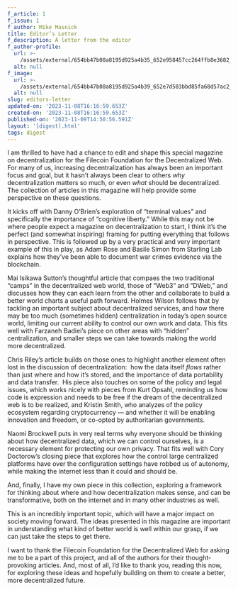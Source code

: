 ```yaml
---
f_article: 1
f_issue: 1
f_author: Mike Masnick
title: Editor’s Letter
f_description: A letter from the editor
f_author-profile:
  url: >-
    /assets/external/654bb47b08a8195d925a4b35_652e958457cc264ffb8e3682_cool-profile-picture-87h46gcobjl5e4xu.jpeg
  alt: null
f_image:
  url: >-
    /assets/external/654bb47b08a8195d925a4b39_652e7d503bbd85fa68d57ac2_image4.jpeg
  alt: null
slug: editors-letter
updated-on: '2023-11-08T16:16:59.653Z'
created-on: '2023-11-08T16:16:59.653Z'
published-on: '2023-11-09T14:50:56.591Z'
layout: '[digest].html'
tags: digest
---
```


I am thrilled to have had a chance to edit and shape this special magazine on decentralization for the Filecoin Foundation for the Decentralized Web. For many of us, increasing decentralization has always been an important focus and goal, but it hasn’t always been clear to others _why_ decentralization matters so much, or even _what_ should be decentralized. The collection of articles in this magazine will help provide some perspective on these questions.

It kicks off with Danny O’Brien’s exploration of “terminal values” and specifically the importance of “cognitive liberty.” While this may not be where people expect a magazine on decentralization to start, I think it’s the perfect (and somewhat inspiring) framing for putting everything that follows in perspective. This is followed up by a very practical and very important example of this in play, as Adam Rose and Basile Simon from Starling Lab explains how they’ve been able to document war crimes evidence via the blockchain. 

Mai Isikawa Sutton’s thoughtful article that compaes the two traditional “camps” in the decentralized web world, those of “Web3” and “DWeb,” and discusses how they can each learn from the other and collaborate to build a better world charts a useful path forward. Holmes Wilson follows that by tackling an important subject about decentralized services, and how there may be too much (sometimes hidden) centralization in today’s open source world, limiting our current ability to control our own work and data. This fits well with Farzaneh Badiei’s piece on other areas with “hidden” centralization, and smaller steps we can take towards making the world more decentralized.

Chris Riley’s article builds on those ones to highlight another element often lost in the discussion of decentralization:  how the data itself _flows_ rather than just where and how it’s stored, and the importance of data portability and data transfer.  His piece also touches on some of the policy and legal issues, which works nicely with pieces from Kurt Opsahl, reminding us how code is expression and needs to be free if the dream of the decentralized web is to be realized, and Kristin Smith, who analyzes of the policy ecosystem regarding cryptocurrency — and whether it will be enabling innovation and freedom, or co-opted by authoritarian governments.

Naomi Brockwell puts in very real terms why everyone should be thinking about how decentralized data, which we can control ourselves, is a necessary element for protecting our own privacy. That fits well with Cory Doctorow’s closing piece that explores how the control large centralized platforms have over the configuration settings have robbed us of autonomy, while making the internet less than it could and should be.

And, finally, I have my own piece in this collection, exploring a framework for thinking about where and how decentralization makes sense, and can be transformative, both on the internet and in many other industries as well.

This is an incredibly important topic, which will have a major impact on society moving forward. The ideas presented in this magazine are important in understanding what kind of better world is well within our grasp, if we can just take the steps to get there.

I want to thank the Filecoin Foundation for the Decentralized Web for asking me to be a part of this project, and all of the authors for their thought-provoking articles. And, most of all, I’d like to thank you, reading this now, for exploring these ideas and hopefully building on them to create a better, more decentralized future.
